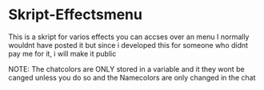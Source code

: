 # Skript-Effectsmenu

This is a skript for varios effects you can accses over an menu I normally wouldnt have posted it but since i developed this for someone who didnt pay me for it, i will make it public

NOTE: The chatcolors are ONLY stored in a variable and it they wont be canged unless you do so and the Namecolors are only changed in the chat
